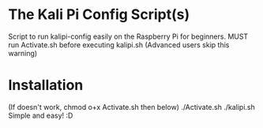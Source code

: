 # The Kali Pi Config Script(s)
Script to run kalipi-config easily on the Raspberry Pi for beginners.
MUST run Activate.sh before executing kalipi.sh (Advanced users skip this warning)

# Installation
(If doesn't work, chmod o+x Activate.sh then below)
./Activate.sh
./kalipi.sh
Simple and easy! :D
